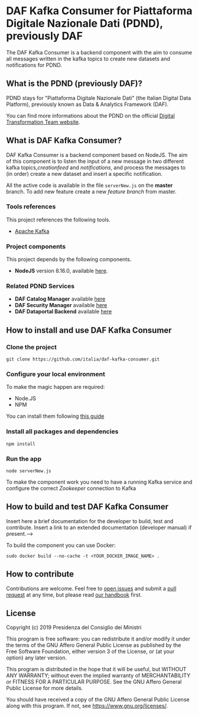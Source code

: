 # DAF Kafka Consumer for Piattaforma Digitale Nazionale Dati (PDND), previously DAF

The DAF Kafka Consumer is a backend component with the aim to consume all messages written in the kafka topics to create 
new datasets and notifications for PDND.


## What is the PDND (previously DAF)?

PDND stays for "Piattaforma Digitale Nazionale Dati" (the Italian Digital Data Platform), previously known as Data & Analytics Framework (DAF).

You can find more informations about the PDND on the official [Digital Transformation Team website](https://teamdigitale.governo.it/it/projects/daf.htm).

## What is DAF Kafka Consumer?


DAF Kafka Consumer is a backend component based on NodeJS. The aim of this component is to listen 
the input of a new message in two different kafka topics,*creationfeed* and *notifications*, 
and process the messages to (in order) create a new dataset and insert a specific notification.


All the active code is available in the file `serverNew.js` on the **master** branch. To add new feature create a new _feature branch_ from 
master. 
### Tools references

This project references the following tools.

* [Apache Kafka](https://kafka.apache.org/)

### Project components

This project depends by the following components.

* **NodeJS** version 8.16.0, available [here](https://nodejs.org/dist/v8.16.0/).

### Related PDND Services

* **DAF Catalog Manager** available [here](https://github.com/italia/daf-srv-catalog/tree/master)
* **DAF Security Manager** available [here](https://github.com/italia/daf-srv-security/tree/master)
* **DAF Dataportal Backend** available [here](https://github.com/italia/daf-dataportal-backend)

## How to install and use DAF Kafka Consumer


### Clone the project 
```
git clone https://github.com/italia/daf-kafka-consumer.git
```

### Configure your local environment
To make the magic happen are required:
- Node.JS
- NPM

You can install them following [this guide](https://nodejs.org/en/download/package-manager/)

### Install all packages and dependencies
```
npm install
```

### Run the app
```
node serverNew.js
```

To make the component work you need to have a running Kafka service and configure the correct _Zookeeper_ 
connection to Kafka
## How to build and test DAF Kafka Consumer

<!--> Insert here a brief documentation for the developer to build, test and contribute. Insert a link to an extended documentation (developer manual) if present.-->
To build the component you can use Docker:
```
sudo docker build --no-cache -t <YOUR_DOCKER_IMAGE_NAME> .
```

## How to contribute

Contributions are welcome. Feel free to [open issues](../../issues) and submit a [pull request](../../pulls) at any time, but please read [our handbook](https://github.com/teamdigitale/daf-handbook) first.

## License

Copyright (c) 2019 Presidenza del Consiglio dei Ministri

This program is free software: you can redistribute it and/or modify it under the terms of the GNU Affero General Public License as published by the Free Software Foundation, either version 3 of the License, or (at your option) any later version.

This program is distributed in the hope that it will be useful, but WITHOUT ANY WARRANTY; without even the implied warranty of MERCHANTABILITY or FITNESS FOR A PARTICULAR PURPOSE. See the GNU Affero General Public License for more details.

You should have received a copy of the GNU Affero General Public License along with this program.  If not, see <https://www.gnu.org/licenses/>.
